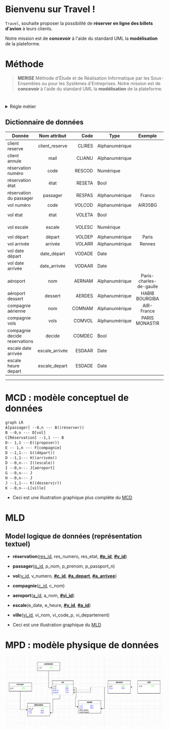 <!-- - [Bienvenu sur Travel !] -->


# Bienvenu sur Travel !

`Travel`, souhaite proposer la possibilité de **réserver en ligne des billets d'avion** à leurs clients.

Notre mission est de **concevoir** à l'aide du standard UML la **modélisation** de la plateforme.
# Méthode
> **MERISE** Méthode d'Étude et de Réalisation Informatique par les Sous-Ensembles ou pour les Systèmes d'Entreprises.
> Notre mission est de **concevoir** à l'aide du standard UML la **modélisation** de la plateforme.
#

<details>
<summary>Régle métier</summary>
<br>

- Le client :
	- peut réserver un vol ou plusieurs vols
	- peut réserver pour d'autres passagers
	- peut annuler une ou plusieurs réservations


- Une Réservation :
	- peut être annulée ou confirmée
	- Une réservation concerne un seul vol et un seul passager.

- Un vol :
	- peut être ouvert ou fermé à la réservation
	- peut être annulé par la compagnie
	- peut avoir un ou plusieurs escale
	- a un aéroport de départ 
	- a un aéroport d’arrivée.
	- a un jour et une heure de départ
	- a un jour et une heure d’arrivée.

- Un aéroport :
	- dessert une ou plusieurs villes.

- Une compagnie : 
	- proposent différents vols.
	- ouvre les réservations.
	- ferme les réservations.

- Une escale : 
	- a une heure d'arrivée.
	- a une heure de départ.

</details>

## Dictionnaire de données
| Donnée                        |  Nom attribut  |   Code | Type           |         Exemple         |      Remarque      |
| ----------------------------- | :------------: | -----: | -------------- | :---------------------: | :----------------: |
| client reserve                | client_reserve | CLIRES | Alphanumérique |                         |                    |
| client annule                 |      mail      | CLIANU | Alphanumérique |                         |                    |
| réservation   numéro          |      code      | RESCOD | Numérique      |                         |                    |
| réservation  état             |      état      | RESETA | Bool           |                         |  fermé vs ouvert   |
| réservation  du passager      |    passager    | RESPAS | Alphanumérique |         Franco          |                    |
| vol numéro                    |      code      | VOLCOD | Alphanumérique |         AIR35BG         |                    |
| vol état                      |      état      | VOLETA | Bool           |                         | annulé vs maintenu |
| vol escale                    |     escale     | VOLESC | Numérique      |                         |   nombre escale    |
| vol départ                    |     départ     | VOLDEP | Alphanumérique |          Paris          |                    |
| vol arrivée                   |    arrivée     | VOLARR | Alphanumérique |         Rennes          |                    |
| vol date départ               |  date_départ   | VODADE | Date           |                         |                    |
| vol date arrivée              |  date_arrivée  | VODAAR | Date           |                         |                    |
| aéroport                      |      nom       | AERNAM | Alphanumérique | Paris-charles-de-gaulle |                    |
| aéroport dessert              |    dessert     | AERDES | Alphanumérique |     HABIB BOURGIBA      |                    |
| compagnie aérienne            |      nom       | COMNAM | Alphanumérique |       AIR-France        |                    |
| compagnie          vols       |      vols      | COMVOL | Alphanumérique |     PARIS  MONASTIR     |                    |
| compagnie decide reservations |     decide     | COMDEC | Bool           |                         |                    |
| escale date arrivée           | escale_arrivée | ESDAAR | Date           |                         |                    |
| escale heure depart           | escale_depart  | ESDADE | Date           |                         |                    |
****

# MCD : modèle conceptuel de données

```mermaid
graph LR
A[passager] --0,n --- B((réserver))
B --0,n --- D[vol]
C[Réservation] --1,1 --- B
D-- 1,1 ---E((proposer))
E -- 1,n --- F[compagnie]
D --1,1--- G((départ))
D --1,1--- H((arrivée))
D --0,n--- I((escale))
I --0,n--- J[aéroport]
G --0,n--- J
H --0,n--- J
J --1,1--- K((desservir))
K --0,n---L[ville]
```

- Ceci est une illustration graphique plus compléte du [MCD](mcd.png)

# MLD
## Model logique de données (représentation textuel)

- **réservation**(<ins>res_id</ins>, res_numero, res_etat, **<ins>#p_id</ins>**, **<ins>#v_id</ins>**)<br>
- **passager**(<ins>p_id</ins>, p_nom, p_prenom, p_passport_n)<br>
- **vol**(<ins>v_id</ins>, v_numero, **<ins>#c_id</ins>**, **<ins>#a_depart</ins>**, **<ins>#a_arrivee</ins>**)<br>
- **compagnie**(<ins>c_id</ins>, c_nom)<br>
- **aeroport**(<ins>a_id</ins>, a_nom, **<ins>#vi_id</ins>**)<br>
- **escale**(e_date, e_heure, **<ins>#v_id</ins>**, **<ins>#a_id</ins>**)<br>
- **ville**(<ins>vi_id</ins>, vi_nom, vi_code_p, vi_departement)<br>

- Ceci est une illustration graphique du [MLD](mld.png)

# MPD : modèle physique de données
![alt text](mpd.png)

